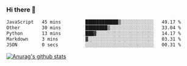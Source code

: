 ### Hi there 👋



<!--
**webB1an/webB1an** is a ✨ _special_ ✨ repository because its `README.md` (this file) appears on your GitHub profile.

Here are some ideas to get you started:

- 🔭 I’m currently working on ...
- 🌱 I’m currently learning ...
- 👯 I’m looking to collaborate on ...
- 🤔 I’m looking for help with ...
- 💬 Ask me about ...
- 📫 How to reach me: ...
- 😄 Pronouns: ...
- ⚡ Fun fact: ...
-->

<!--START_SECTION:waka-->

```txt
JavaScript   45 mins         ████████████▒░░░░░░░░░░░░   49.17 %
Other        30 mins         ████████▒░░░░░░░░░░░░░░░░   33.04 %
Python       13 mins         ███▓░░░░░░░░░░░░░░░░░░░░░   14.17 %
Markdown     3 mins          ▓░░░░░░░░░░░░░░░░░░░░░░░░   03.31 %
JSON         0 secs          ░░░░░░░░░░░░░░░░░░░░░░░░░   00.31 %
```

<!--END_SECTION:waka-->


[![Anurag's github stats](https://github-readme-stats.vercel.app/api?username=webB1an&show_icons=true&theme=radical)](https://github.com/anuraghazra/github-readme-stats)

